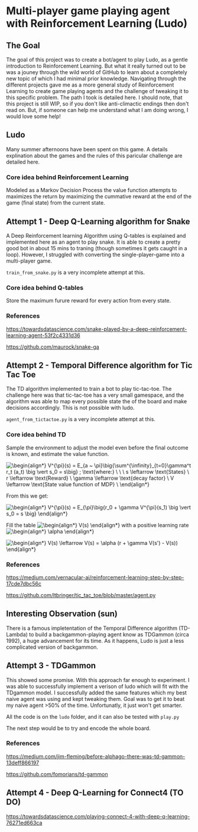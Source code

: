 # Multi-player game playing agent with Reinforcement Learning (Ludo)

## The Goal

The goal of this project was to create a bot/agent to play Ludo, as a gentle introduction to Reinforcement Learning. But what it really turned out to be was a 
jouney through the wild world of GitHub to learn about a completely new topic of which I had minimal prior knowledge. Navigating through the different projects gave 
me as a more general study of Reinforcement Learning to create game playing agents and the challenge of tweaking it to this specific problem. The path I took 
is detailed here. I should note, that this project is still WIP, so if you don't like anti-climactic endings then don't read on. But, if someone can help
me understand what I am doing wrong, I would love some help!

## Ludo 
Many summer afternoons have been spent on this game. A details explination about the games and the rules of this paricular challenge are detailed here.

### Core idea behind Reinforcement Learning
Modeled as a Markov Decision Process the value function attempts to maximizes the return by maximizing the cummative reward at the end of the game (final state)
from the current state.

## Attempt 1 - Deep Q-Learning algorithm for Snake

A Deep Reinforcement learning Algorithm using Q-tables is explained and implemented here as an agent to play snake. It is able to create a pretty good bot in about 
15 mins to traning (though sometimes it gets caught in a loop). However, I struggled with converting the single-player-game into a multi-player game. 

`train_from_snake.py` is a very incomplete attempt at this. 

### Core idea behind Q-tables
Store the maximum furure reward for every action from every state.

### References

https://towardsdatascience.com/snake-played-by-a-deep-reinforcement-learning-agent-53f2c4331d36

https://github.com/maurock/snake-ga

## Attempt 2 - Temporal Difference algorithm for Tic Tac Toe

The TD algorithm implemented to train a bot to play tic-tac-toe. The challenge here was that tic-tac-toe has a very small gamespace, and the algorithm was able to 
map every possible state the of the board and make decisions accordingly. This is not possible with ludo. 

`agent_from_tictactoe.py` is a very incomplete attempt at this. 

### Core idea behind TD
Sample the environment to adjust the model even before the final outcome is known, and estimate the value function.

![\begin{align*}
V^{\pi}(s) = E_{a ~ \pi}\big\{\sum^{\infinity}_{t=0}\gamma^t r_t (a_t) \big \vert s_0 = s\big\} 
\; \text{where:} \\ \\ \\
s \leftarrow \text{States} \\
r \leftarrow \text{Reward} \\
\gamma \leftarrow \text{decay factor} \\
V \leftarrow \text{State value function of MDP} \\
\end{align*}
](https://render.githubusercontent.com/render/math?math=%5Cdisplaystyle+%5Cbegin%7Balign%2A%7D%0AV%5E%7B%5Cpi%7D%28s%29+%3D+E_%7Ba+%7E+%5Cpi%7D%5Cbig%5C%7B%5Csum%5E%7B%5Cinfinity%7D_%7Bt%3D0%7D%5Cgamma%5Et+r_t+%28a_t%29+%5Cbig+%5Cvert+s_0+%3D+s%5Cbig%5C%7D+%0A%5C%3B+%5Ctext%7Bwhere%3A%7D+%5C%5C+%5C%5C+%5C%5C%0As+%5Cleftarrow+%5Ctext%7BStates%7D+%5C%5C%0Ar+%5Cleftarrow+%5Ctext%7BReward%7D+%5C%5C%0A%5Cgamma+%5Cleftarrow+%5Ctext%7Bdecay+factor%7D+%5C%5C%0AV+%5Cleftarrow+%5Ctext%7BState+value+function+of+MDP%7D+%5C%5C%0A%5Cend%7Balign%2A%7D%0A)

From this we get: 

![\begin{align*}
V^{\pi}(s) = E_{\pi}\big\{r_0 + \gamma V^{\pi}(s_1) \big \vert s_0 = s \big\}
\end{align*}](https://render.githubusercontent.com/render/math?math=%5Cdisplaystyle+%5Cbegin%7Balign%2A%7D%0AV%5E%7B%5Cpi%7D%28s%29+%3D+E_%7B%5Cpi%7D%5Cbig%5C%7Br_0+%2B+%5Cgamma+V%5E%7B%5Cpi%7D%28s_1%29+%5Cbig+%5Cvert+s_0+%3D+s+%5Cbig%5C%7D%0A%5Cend%7Balign%2A%7D)

Fill the table ![\begin{align*}
V(s)
\end{align*}
](https://render.githubusercontent.com/render/math?math=%5Ctextstyle+%5Cbegin%7Balign%2A%7D%0AV%28s%29%0A%5Cend%7Balign%2A%7D%0A)
 with a positive learning rate ![\begin{align*}
\alpha
\end{align*}
](https://render.githubusercontent.com/render/math?math=%5Ctextstyle+%5Cbegin%7Balign%2A%7D%0A%5Calpha%0A%5Cend%7Balign%2A%7D%0A)

![\begin{align*}
V(s) \leftarrow V(s) = \alpha (r + \gamma V(s') - V(s))
\end{align*}
](https://render.githubusercontent.com/render/math?math=%5Ctextstyle+%5Cbegin%7Balign%2A%7D%0AV%28s%29+%5Cleftarrow+V%28s%29+%3D+%5Calpha+%28r+%2B+%5Cgamma+V%28s%27%29+-+V%28s%29%29%0A%5Cend%7Balign%2A%7D%0A)


### References
https://medium.com/vernacular-ai/reinforcement-learning-step-by-step-17cde7dbc56c

https://github.com/ltbringer/tic_tac_toe/blob/master/agent.py

## Interesting Observation (sun)
There is a famous impletentation of the Temporal Difference algorithm (TD-Lambda) to build a backgammon-playing agent know as TDGammon (circa 1992), a huge
advancement for its time. As it happens, Ludo is just a less complicated version of backgammon. 

## Attempt 3 - TDGammon
This showed some promise. With this approach far enough to experiment. I was able to successfully implement a verison of ludo which will fit with the TDgammon model. I successfully added the same features which my best naive agent was using and kept tweaking them. Goal was to get it to beat my naive agent >50% of the time. Unfortunatly, it just won't get smarter. 

All the code is on the `ludo` folder, and it can also be tested with `play.py`

The next step would be to try and encode the whole board. 

### References
https://medium.com/jim-fleming/before-alphago-there-was-td-gammon-13deff866197

https://github.com/fomorians/td-gammon

## Attempt 4 - Deep Q-Learning for Connect4 (TO DO)

https://towardsdatascience.com/playing-connect-4-with-deep-q-learning-76271ed663ca

